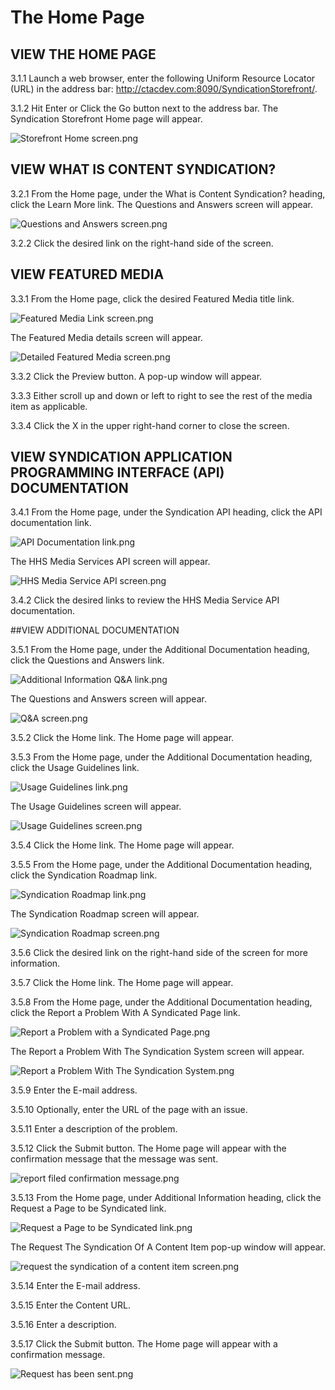 # The Home Page #

## VIEW THE HOME PAGE ##

3.1.1 Launch a web browser, enter the following Uniform Resource Locator (URL) in the address bar:  http://ctacdev.com:8090/SyndicationStorefront/.

3.1.2 Hit Enter or Click the Go button next to the address bar.  The Syndication Storefront Home page will appear. 

![Storefront Home screen.png](https://bitbucket.org/repo/XR54q7/images/952145691-Storefront%20Home%20screen.png)
 
## VIEW WHAT IS CONTENT SYNDICATION? ##

3.2.1 From the Home page, under the What is Content Syndication? heading, click the Learn More link.  The Questions and Answers screen will appear.

![Questions and Answers screen.png](https://bitbucket.org/repo/XR54q7/images/2289752270-Questions%20and%20Answers%20screen.png) 

3.2.2 Click the desired link on the right-hand side of the screen.

## VIEW FEATURED MEDIA ##

3.3.1 From the Home page, click the desired Featured Media title link.

![Featured Media Link screen.png](https://bitbucket.org/repo/XR54q7/images/160662528-Featured%20Media%20Link%20screen.png)
 
The Featured Media details screen will appear.

![Detailed Featured Media screen.png](https://bitbucket.org/repo/XR54q7/images/1534968106-Detailed%20Featured%20Media%20screen.png)
 
3.3.2 Click the Preview button.  A pop-up window will appear.

3.3.3 Either scroll up and down or left to right to see the rest of the media item as applicable.

3.3.4 Click the X in the upper right-hand corner to close the screen.

## VIEW SYNDICATION APPLICATION PROGRAMMING INTERFACE (API) DOCUMENTATION ##

3.4.1 From the Home page, under the Syndication API heading, click the API documentation link.

![API Documentation link.png](https://bitbucket.org/repo/XR54q7/images/3303003393-API%20Documentation%20link.png) 

The HHS Media Services API screen will appear.

![HHS Media Service API screen.png](https://bitbucket.org/repo/XR54q7/images/2582182879-HHS%20Media%20Service%20API%20screen.png)

3.4.2 Click the desired links to review the HHS Media Service API documentation.

##VIEW ADDITIONAL DOCUMENTATION

3.5.1 From the Home page, under the Additional Documentation heading, click the Questions and Answers link.

![Additional Information Q&A link.png](https://bitbucket.org/repo/XR54q7/images/37420725-Additional%20Information%20Q&A%20link.png)

The Questions and Answers screen will appear.

![Q&A screen.png](https://bitbucket.org/repo/XR54q7/images/556341819-Q&A%20screen.png)
 
3.5.2 Click the Home link.  The Home page will appear.

3.5.3 From the Home page, under the Additional Documentation heading, click the Usage Guidelines link.

![Usage Guidelines link.png](https://bitbucket.org/repo/XR54q7/images/4226144055-Usage%20Guidelines%20link.png)

The Usage Guidelines screen will appear.

![Usage Guidelines screen.png](https://bitbucket.org/repo/XR54q7/images/614128736-Usage%20Guidelines%20screen.png)

3.5.4 Click the Home link.  The Home page will appear.

3.5.5 From the Home page, under the Additional Documentation heading, click the Syndication Roadmap link.

![Syndication Roadmap link.png](https://bitbucket.org/repo/XR54q7/images/224317538-Syndication%20Roadmap%20link.png)

The Syndication Roadmap screen will appear.

![Syndication Roadmap screen.png](https://bitbucket.org/repo/XR54q7/images/3257592725-Syndication%20Roadmap%20screen.png)

3.5.6 Click the desired link on the right-hand side of the screen for more information.

3.5.7 Click the Home link. The Home page will appear.

3.5.8 From the Home page, under the Additional Documentation heading, click the Report a Problem With A Syndicated Page link.

![Report a Problem with a Syndicated Page.png](https://bitbucket.org/repo/XR54q7/images/4257868550-Report%20a%20Problem%20with%20a%20Syndicated%20Page.png)

The Report a Problem With The Syndication System screen will appear.

![Report a Problem With The Syndication System.png](https://bitbucket.org/repo/XR54q7/images/1375342419-Report%20a%20Problem%20With%20The%20Syndication%20System.png)

3.5.9 Enter the E-mail address.

3.5.10 Optionally, enter the URL of the page with an issue.

3.5.11 Enter a description of the problem.

3.5.12 Click the Submit button.  The Home page will appear with the confirmation message that the message was sent.

![report filed confirmation message.png](https://bitbucket.org/repo/XR54q7/images/279011809-report%20filed%20confirmation%20message.png)

3.5.13 From the Home page, under Additional Information heading, click the Request a Page to be Syndicated link.

![Request a Page to be Syndicated link.png](https://bitbucket.org/repo/XR54q7/images/1504500768-Request%20a%20Page%20to%20be%20Syndicated%20link.png)

The Request The Syndication Of A Content Item pop-up window will appear. 

![request the syndication of a content item screen.png](https://bitbucket.org/repo/XR54q7/images/979372138-request%20the%20syndication%20of%20a%20content%20item%20screen.png)

3.5.14 Enter the E-mail address.

3.5.15 Enter the Content URL.

3.5.16 Enter a description.

3.5.17 Click the Submit button.  The Home page will appear with a confirmation message.

![Request has been sent.png](https://bitbucket.org/repo/XR54q7/images/1415467016-Request%20has%20been%20sent.png)
 